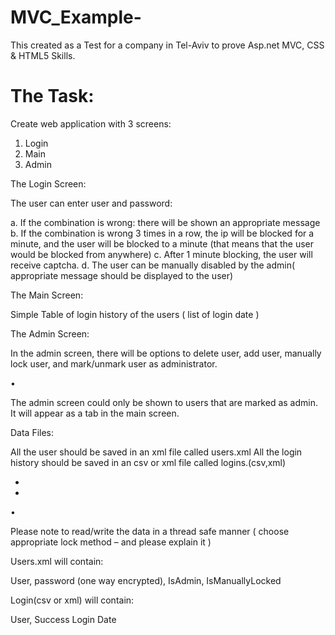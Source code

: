 MVC_Example-
============
This created as a Test for a company in Tel-Aviv 
to prove Asp.net MVC,  CSS & HTML5 Skills.

The Task:
============

Create web application with 3 screens:

1. Login
2. Main
3. Admin

The Login Screen:

The user can enter user and password:

a. If the combination is wrong: there will be shown an appropriate message
b. If the combination is wrong 3 times in a row, the ip will be blocked for a minute, and
the user will be blocked to a minute (that means that the user would be blocked
from anywhere)
c. After 1 minute blocking, the user will receive captcha.
d. The user can be manually disabled by the admin( appropriate message should be
displayed to the user)

The Main Screen:

Simple Table of login history of the users ( list of login date )

The Admin Screen:

In the admin screen, there will be options to delete user, add user, manually lock user, and
mark/unmark user as administrator.

•

The admin screen could only be shown to users that are marked as admin. It will
appear as a tab in the main screen.

Data Files:

All the user should be saved in an xml file called users.xml
All the login history should be saved in an csv or xml file called logins.(csv,xml)

-
-

•

Please note to read/write the data in a thread safe manner ( choose appropriate
lock method – and please explain it )

Users.xml will contain:

User, password (one way encrypted), IsAdmin, IsManuallyLocked

Login(csv or xml) will contain:

User, Success Login Date
